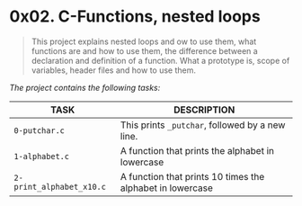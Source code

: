 # 0x02. C-Functions, nested loops
> This project explains nested loops and ow to use them, what functions are and how to use them, the difference between a declaration and definition of a function. What a prototype is, scope of variables, header files and how to use them.

*The project contains the following tasks:*

TASK | DESCRIPTION
--- | ---
`0-putchar.c` | This prints `_putchar`, followed by a new line.
`1-alphabet.c` | A function that prints the alphabet in lowercase
`2-print_alphabet_x10.c` | A function that  prints 10 times the alphabet in lowercase